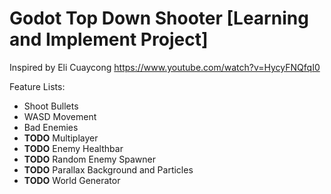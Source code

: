 # Godot Top Down Shooter [Learning and Implement Project]

Inspired by Eli Cuaycong https://www.youtube.com/watch?v=HycyFNQfqI0 

Feature Lists:
- Shoot Bullets
- WASD Movement
- Bad Enemies
- **TODO** Multiplayer
- **TODO** Enemy Healthbar 
- **TODO** Random Enemy Spawner
- **TODO** Parallax Background and Particles
- **TODO** World Generator